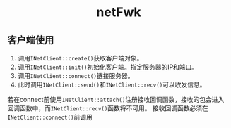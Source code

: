 # <center>netFwk</center>

## 客户端使用

1. 调用`INetClient::create()`获取客户端对象。
2. 调用`INetClient::init()`初始化客户端。指定服务器的IP和端口。
3. 调用`INetClient::connect()`链接服务器。
4. 此时调用`INetClient::send()`和`INetClient::recv()`可以收发信息。

若在connect前使用`INetClient::attach()`注册接收回调函数，接收的包会进入回调函数中，而`INetClient::recv()`函数将不可用。
接收回调函数必须在`INetClient::connect()`前调用